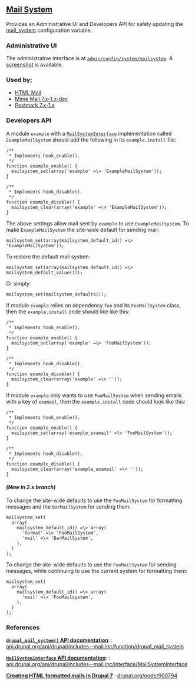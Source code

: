 ## [Mail System](http://drupal.org/project/mailsystem)

Provides an Administrative UI and Developers API for safely updating the
[mail_system](http://api.drupal.org/api/drupal/includes--mail.inc/function/drupal_mail_system/8)
configuration variable.

### Administrative UI

The administrative interface is at [`admin/config/system/mailsystem`]().
A [screenshot](http://drupal.org/node/1134044) is available.

### Used by;

* [HTML Mail](http://drupal.org/project/htmlmail)
* [Mime Mail 7.x-1.x-dev](http://drupal.org/project/mimemail)
* [Postmark 7.x-1.x](http://drupal.org/project/postmark)

### Developers API

A module `example` with a
[`MailSystemInterface`](http://api.drupal.org/api/drupal/includes--mail.inc/interface/MailSystemInterface/8)
implementation called `ExampleMailSystem` should add the following in its
`example.install` file:

    /**
     * Implements hook_enable().
     */
    function example_enable() {
      mailsystem_set(array('example' =\> 'ExampleMailSystem'));
    }

    /**
     * Implements hook_disable().
     */
    function example_disable() {
      mailsystem_clear(array('example' =\> 'ExampleMailSystem'));
    }

The above settings allow mail sent by `example` to use `ExampleMailSystem`.  To make
`ExampleMailSystem` the site-wide default for sending mail:

    mailsystem_set(array(mailsystem_default_id() =\> 'ExampleMailSystem'));

To restore the default mail system:

    mailsystem_set(array(mailsystem_default_id() =\> mailsystem_default_value()));

Or simply:

    mailsystem_set(mailsystem_defaults());

If module `example` relies on dependency `foo` and its `FooMailSystem` class, then
the `example.install` code should like like this:

    /**
     * Implements hook_enable().
     */
    function example_enable() {
      mailsystem_set(array('example' =\> 'FooMailSystem'));
    }

    /**
     * Implements hook_disable().
     */
    function example_disable() {
      mailsystem_clear(array('example' =\> ''));
    }

If module `example` only wants to use `FooMailSystem` when sending emails with a key
of `examail`, then the `example.install` code should look like this:

    /**
     * Implements hook_enable().
     */
    function example_enable() {
      mailsystem_set(array('example_examail' =\> 'FooMailSystem'));
    }

    /**
     * Implements hook_disable().
     */
    function example_disable() {
      mailsystem_clear(array('example_examail' =\> ''));
    }

#### *(New in 2.x branch)*

To change the site-wide defaults to use the `FooMailSystem` for formatting messages and the `BarMailSystem` for sending them:

    mailsystem_set(
      array(
        mailsystem_default_id() =\> array(
          'format' =\> 'FooMailSystem',
          'mail' =\> 'BarMailSystem',
        ),
      )
    );

To change the site-wide defaults to use the `FooMailSystem` for sending messages, while continuing to use the current system for formatting them:

    mailsystem_set(
      array(
        mailsystem_default_id() =\> array(
          'mail' =\> 'FooMailsystem',
        ),
      )
    );

### References

**[`drupal_mail_system()` API documentation](http://api.drupal.org/api/drupal/includes--mail.inc/function/drupal_mail_system/8)**:
:    [api.drupal.org/api/drupal/includes--mail.inc/function/drupal_mail_system](http://api.drupal.org/api/drupal/includes--mail.inc/function/drupal_mail_system/8)

**[`MailSystemInterface` API documentation](http://api.drupal.org/api/drupal/includes--mail.inc/interface/MailSystemInterface/8)**:
:    [api.drupal.org/api/drupal/includes--mail.inc/interface/MailSystemInterface](http://api.drupal.org/api/drupal/includes--mail.inc/interface/MailSystemInterface/8)

**[Creating HTML formatted mails in Drupal 7](http://drupal.org/node/900794)**
:    [drupal.org/node/900794](http://drupal.org/node/900794)
